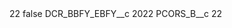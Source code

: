 <?xml version="1.0" encoding="UTF-8"?>
<CustomMetadata xmlns="http://soap.sforce.com/2006/04/metadata" xmlns:xsi="http://www.w3.org/2001/XMLSchema-instance" xmlns:xsd="http://www.w3.org/2001/XMLSchema">
    <label>22</label>
    <protected>false</protected>
    <values>
        <field>DCR_BBFY_EBFY__c</field>
        <value xsi:type="xsd:string">2022</value>
    </values>
    <values>
        <field>PCORS_B__c</field>
        <value xsi:type="xsd:string">22</value>
    </values>
</CustomMetadata>
